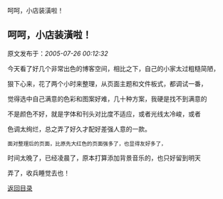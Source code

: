 呵呵，小店装潢啦！
## 呵呵，小店装潢啦！

 原文发布于：*2005-07-26 00:12:32*

   今天看了好几个非常出色的博客空间，相比之下，自己的小家太过粗糙简陋，

 

狠下心来，花了两个小时来整理，从页面主题和文件板式，都调试一番，

 

觉得选中自己满意的色彩和图案好难，几十种方案，我硬是找不到满意的

 

不是颜色不好，就是字体和刊头对比度不适应，或者光线太冷峻，或者

 

色调太绚烂，总之弄了好久才配好差强人意的一款。

 

    面对整理后的页面，比原先大红色的页面强多了，也显得友好多了，

 

时间太晚了，已经凌晨了，原本打算添加背景音乐的，也只好留到明天

 

弄了，收兵睡觉去也！

    

[返回目录](index.html)
